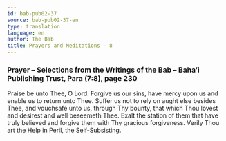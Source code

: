 ```yaml
---
id: bab-pub02-37
source: bab-pub02-37-en
type: translation
language: en
author: The Bab
title: Prayers and Meditations - 8
---
```

### Prayer – Selections from the Writings of the Bab – Baha’i Publishing Trust, Para (7:8), page 230

Praise be unto Thee, O Lord. Forgive us our sins, have mercy upon us and enable us to return unto Thee. Suffer us not to rely on aught else besides Thee, and vouchsafe unto us, through Thy bounty, that which Thou lovest and desirest and well beseemeth Thee. Exalt the station of them that have truly believed and forgive them with Thy gracious forgiveness. Verily Thou art the Help in Peril, the Self-Subsisting.